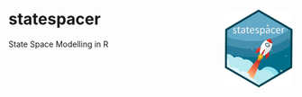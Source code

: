 # statespacer <a href='https://dylanb95.github.io/statespacer'><img src='man/figures/logo.png' align="right" height="138.5" /></a>
State Space Modelling in R
